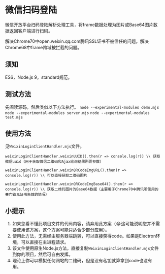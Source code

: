 # 微信扫码登陆

微信开放平台扫码登陆解析处理工具，将frame数据处理为图片或Base64图片数据返回客户端进行扫码。

解决Chrome70中open.weixin.qq.com腾讯SSL证书不被信任的问题，解决Chrome68中frame跨域被拦截的问题。

## 须知
ES6，Node.js 9，standard规范。

## 测试方法

先阅读源码，然后类似以下方法执行。
`node --experimental-modules demo.mjs`
`node --experimental-modules server.mjs`
`node --experimental-modules test.mjs`

## 使用方法
见`WeixinLoginClientHandler.mjs`文件。

```
weixinLoginClientHandler.weixinUUID().then(r => console.log(r)) \\ 获取微信uuid（用于获取微信二维码和Ajax轮询结果所需参数）

weixinLoginClientHandler.weixinQRCodeImgURL().then(r => console.log(r)) \\ 可以直接获取二维码图片

weixinLoginClientHandler.weixinQRCodeImgBase64().then(r => console.log(r)) \\ 获取二维码图片的Base64数据（主要用于Chrome70中腾讯所使用的赛门铁克证书失效的情况）
```

## 小提示

1. 如果您看不懂此项目文件的代码内容，请弃用此方案（😂这可能说明您并不需要使用该方案，这个方案可能只适合少部分应用）。  
2. 使用此方法，无需经由服务器端跳转，可以直接获得code。如果是Electron环境，可以直接在主进程请求。  
3. 该文件使用原生Node.js方法，直接复制`WeixinLoginClientHandler.mjs`文件到你的项目，然后可自由发挥。  
4. 理论上你可以模拟任何网站的二维码，但是没有私钥就算拿到code也没有用。  
